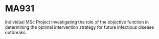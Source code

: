 # MA931
Individual MSc Project investigating the role of the objective function in determining the optimal intervention strategy for future infectious disease outbreaks.
